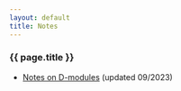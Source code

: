 ```yaml
---
layout: default
title: Notes
---
```


### {{ page.title }}

- [Notes on D-modules](https://yzzou.github.io/notes/notes_dmodules.pdf) (updated 09/2023)